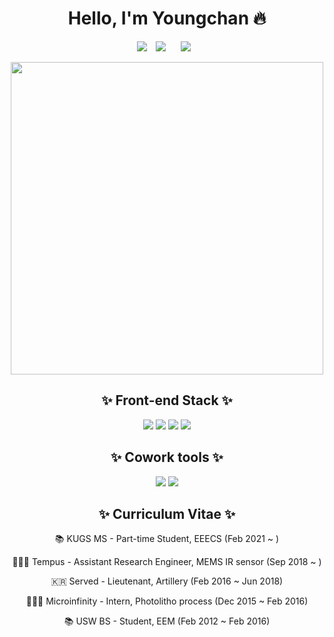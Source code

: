 <div align="center">
  <h1>Hello, I'm Youngchan 🔥</h1>
  <p>
    <a href="https://hits.seeyoufarm.com"><img src="https://hits.seeyoufarm.com/api/count/incr/badge.svg?url=https%3A%2F%2Fgithub.com%2F2nchanter&count_bg=%23EA4A6E&title_bg=%23777777&icon=git.svg&icon_color=%23E7E7E7&title=hits&edge_flat=false"/></a>
    <a href="https://velog.io/@2nchanter">
      <img src="http://img.shields.io/badge/-Tech%20Blog-655ced?style=flat&logo=github&link=https://velog.io/@2nchanter" style="height : auto; margin-left : 10px; margin-right : 10px;"/></a>
    <a href="https://www.instagram.com/_2nchanter/">
      <img src="http://img.shields.io/badge/-Instagram-black?style=flat&logo=Instagram&link=https://www.instagram.com/_2nchanter/" style="height : auto; margin-left : 10px; margin-right : 10px;"/></a>
  </p>
  <img src="https://i.ytimg.com/vi/2A1lW-UZt3A/maxresdefault.jpg" width="500">
  <h2>✨ Front-end Stack ✨</h2>
  <a target="_blank" rel="noopener noreferrer" href="https://camo.githubusercontent.com/7b9543444702b18e422d9f74ec8ca300dec2bf122b8f6b811cfca082b7f0f412/68747470733a2f2f696d672e736869656c64732e696f2f62616467652f48544d4c2d4533344632363f7374796c653d666c61742d737175617265266c6f676f3d48544d4c35266c6f676f436f6c6f723d7768697465"><img src="https://camo.githubusercontent.com/7b9543444702b18e422d9f74ec8ca300dec2bf122b8f6b811cfca082b7f0f412/68747470733a2f2f696d672e736869656c64732e696f2f62616467652f48544d4c2d4533344632363f7374796c653d666c61742d737175617265266c6f676f3d48544d4c35266c6f676f436f6c6f723d7768697465" data-canonical-src="https://img.shields.io/badge/HTML-E34F26?style=flat-square&amp;logo=HTML5&amp;logoColor=white" style="max-width:100%;"></a>
  <a target="_blank" rel="noopener noreferrer" href="https://camo.githubusercontent.com/a0209c9b1d5dfedd47cec53c14c89704cdb052d79c06b15b54459f451763ec92/68747470733a2f2f696d672e736869656c64732e696f2f62616467652f435353332d4636383231323f7374796c653d666c61742d737175617265266c6f676f3d43535333266c6f676f436f6c6f723d7768697465"><img src="https://camo.githubusercontent.com/a0209c9b1d5dfedd47cec53c14c89704cdb052d79c06b15b54459f451763ec92/68747470733a2f2f696d672e736869656c64732e696f2f62616467652f435353332d4636383231323f7374796c653d666c61742d737175617265266c6f676f3d43535333266c6f676f436f6c6f723d7768697465" data-canonical-src="https://img.shields.io/badge/CSS3-F68212?style=flat-square&amp;logo=CSS3&amp;logoColor=white" style="max-width:100%;"></a>
  <a target="_blank" rel="noopener noreferrer" href="https://camo.githubusercontent.com/318695bb8bb3f74e026bb85d3b3a94aaf489017986ea5384d10a789617ec00ed/68747470733a2f2f696d672e736869656c64732e696f2f62616467652f4a6176615363726970742d4637444631453f7374796c653d666c61742d737175617265266c6f676f3d4a617661536372697074266c6f676f436f6c6f723d7768697465"><img src="https://camo.githubusercontent.com/318695bb8bb3f74e026bb85d3b3a94aaf489017986ea5384d10a789617ec00ed/68747470733a2f2f696d672e736869656c64732e696f2f62616467652f4a6176615363726970742d4637444631453f7374796c653d666c61742d737175617265266c6f676f3d4a617661536372697074266c6f676f436f6c6f723d7768697465" data-canonical-src="https://img.shields.io/badge/JavaScript-F7DF1E?style=flat-square&amp;logo=JavaScript&amp;logoColor=white" style="max-width:100%;"></a>
  <a target="_blank" rel="noopener noreferrer" href="https://camo.githubusercontent.com/804916acf20e20c2c0d345422257f110953d04da25d60c20316ea5abc14d3c83/68747470733a2f2f696d672e736869656c64732e696f2f62616467652f4a51756572792d3037363941443f7374796c653d666c61742d737175617265266c6f676f3d6a5175657279266c6f676f436f6c6f723d7768697465"><img src="https://camo.githubusercontent.com/804916acf20e20c2c0d345422257f110953d04da25d60c20316ea5abc14d3c83/68747470733a2f2f696d672e736869656c64732e696f2f62616467652f4a51756572792d3037363941443f7374796c653d666c61742d737175617265266c6f676f3d6a5175657279266c6f676f436f6c6f723d7768697465" data-canonical-src="https://img.shields.io/badge/JQuery-0769AD?style=flat-square&amp;logo=jQuery&amp;logoColor=white" style="max-width:100%;"></a>
  <h2>✨ Cowork tools ✨</h2>
  <a target="_blank" rel="noopener noreferrer" href="https://camo.githubusercontent.com/01504daa1be08e9f944dd9de6e992d43c1f871770fa8fb2cf7ff6915d973f495/68747470733a2f2f696d672e736869656c64732e696f2f62616467652f4769744875622d3138313731373f7374796c653d666c61742d737175617265266c6f676f3d476974487562266c6f676f436f6c6f723d7768697465"><img src="https://camo.githubusercontent.com/01504daa1be08e9f944dd9de6e992d43c1f871770fa8fb2cf7ff6915d973f495/68747470733a2f2f696d672e736869656c64732e696f2f62616467652f4769744875622d3138313731373f7374796c653d666c61742d737175617265266c6f676f3d476974487562266c6f676f436f6c6f723d7768697465" data-canonical-src="https://img.shields.io/badge/GitHub-181717?style=flat-square&amp;logo=GitHub&amp;logoColor=white" style="max-width:100%;"></a>
  <a target="_blank" rel="noopener noreferrer" href="https://camo.githubusercontent.com/f4c0d778e1825c8cfa5b2c236bb44f651af66fdf8a508cfb0b58b78929807bfb/68747470733a2f2f696d672e736869656c64732e696f2f62616467652f536c61636b2d3441313534423f7374796c653d666c61742d737175617265266c6f676f3d536c61636b266c6f676f436f6c6f723d7768697465"><img src="https://camo.githubusercontent.com/f4c0d778e1825c8cfa5b2c236bb44f651af66fdf8a508cfb0b58b78929807bfb/68747470733a2f2f696d672e736869656c64732e696f2f62616467652f536c61636b2d3441313534423f7374796c653d666c61742d737175617265266c6f676f3d536c61636b266c6f676f436f6c6f723d7768697465" data-canonical-src="https://img.shields.io/badge/Slack-4A154B?style=flat-square&amp;logo=Slack&amp;logoColor=white" style="max-width:100%;"></a>
  <h2>✨ Curriculum Vitae ✨</h2>
  <p>📚 KUGS MS - Part-time Student, EEECS (Feb 2021 ~ )</p>
  <p>🧑🏻‍💻 Tempus - Assistant Research Engineer, MEMS IR sensor (Sep 2018 ~ )</p>
  <p>🇰🇷 Served - Lieutenant, Artillery (Feb 2016 ~ Jun 2018)</p>
  <p>🧑🏻‍💻 Microinfinity - Intern, Photolitho process (Dec 2015 ~ Feb 2016)</p>
  <p>📚 USW BS - Student, EEM (Feb 2012 ~ Feb 2016)</p>
</div>
